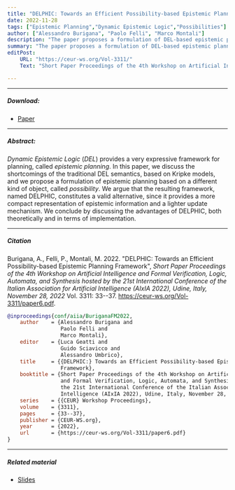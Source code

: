 ```yaml
---
title: "DELPHIC: Towards an Efficient Possibility-based Epistemic Planning Framework" 
date: 2022-11-28
tags: ["Epistemic Planning","Dynamic Epistemic Logic","Possibilities"]
author: ["Alessandro Burigana", "Paolo Felli", "Marco Montali"]
description: "The paper proposes a formulation of DEL-based epistemic planning based on a different kind of object, called possibility. OVERLAY 2022." 
summary: "The paper proposes a formulation of DEL-based epistemic planning based on a different kind of object, called possibility. We argue that the resulting framework, named DELPHIC, constitutes a valid alternative to the traditional Kripke semantics for DEL, since it provides a more compact representation of epistemic information and a lighter update mechanism."
editPost:
    URL: "https://ceur-ws.org/Vol-3311/"
    Text: "Short Paper Proceedings of the 4th Workshop on Artificial Intelligence and Formal Verification, Logic, Automata, and Synthesis"

---
```


---

##### Download:

- [Paper](https://ceur-ws.org/Vol-3311/paper6.pdf)

---

##### Abstract:

*Dynamic Epistemic Logic* (*DEL*) provides a very expressive framework for planning, called *epistemic planning*. In this paper, we discuss the shortcomings of the traditional DEL semantics, based on Kripke models, and we propose a formulation of epistemic planning based on a different kind of object, called *possibility*. We argue that the resulting framework, named DELPHIC, constitutes a valid alternative, since it provides a more compact representation of epistemic information and a lighter update mechanism. We conclude by discussing the advantages of DELPHIC, both theoretically and in terms of implementation.

---

##### Citation

Burigana, A., Felli, P., Montali, M. 2022. "DELPHIC: Towards an Efficient Possibility-based Epistemic Planning Framework", *Short Paper Proceedings of the 4th Workshop on Artificial Intelligence and Formal Verification, Logic, Automata, and Synthesis hosted by the 21st International Conference of the Italian Association for Artificial Intelligence (AIxIA 2022), Udine, Italy, November 28, 2022* Vol. 3311: 33--37. https://ceur-ws.org/Vol-3311/paper6.pdf.

```BibTeX
@inproceedings{conf/aiia/BuriganaFM2022,
    author    = {Alessandro Burigana and
                 Paolo Felli and
                 Marco Montali},
    editor    = {Luca Geatti and
                 Guido Sciavicco and
                 Alessandro Umbrico},
    title     = {{DELPHIC:} Towards an Efficient Possibility-based Epistemic Planning
                 Framework},
    booktitle = {Short Paper Proceedings of the 4th Workshop on Artificial Intelligence
                 and Formal Verification, Logic, Automata, and Synthesis hosted by
                 the 21st International Conference of the Italian Association for Artificial
                 Intelligence (AIxIA 2022), Udine, Italy, November 28, 2022},
    series    = {{CEUR} Workshop Proceedings},
    volume    = {3311},
    pages     = {33--37},
    publisher = {CEUR-WS.org},
    year      = {2022},
    url       = {https://ceur-ws.org/Vol-3311/paper6.pdf}
}
```

---

##### Related material

+ [Slides](slides.pdf)

